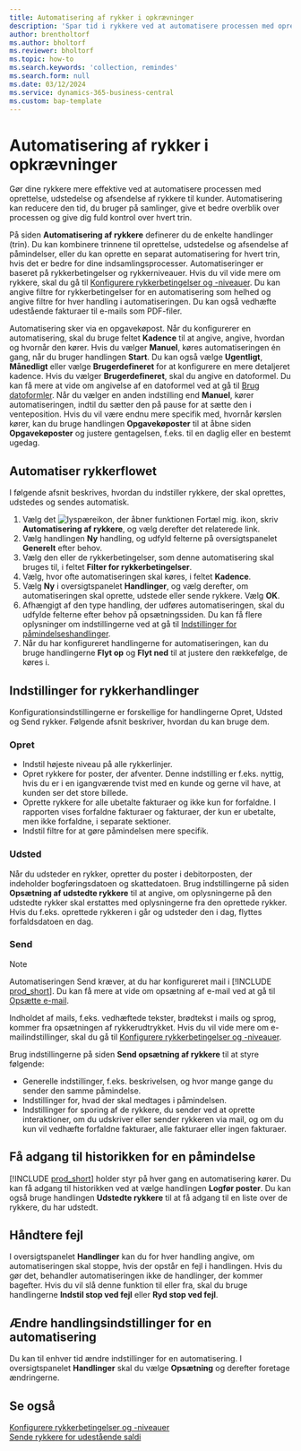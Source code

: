 ```yaml
---
title: Automatisering af rykker i opkrævninger
description: 'Spar tid i rykkere ved at automatisere processen med oprettelse, udstedelse og afsendelse af rykkere til kunder.'
author: brentholtorf
ms.author: bholtorf
ms.reviewer: bholtorf
ms.topic: how-to
ms.search.keywords: 'collection, remindes'
ms.search.form: null
ms.date: 03/12/2024
ms.service: dynamics-365-business-central
ms.custom: bap-template
---
```

# <a name="automate-reminders-in-collections"></a>Automatisering af rykker i opkrævninger

Gør dine rykkere mere effektive ved at automatisere processen med oprettelse, udstedelse og afsendelse af rykkere til kunder. Automatisering kan reducere den tid, du bruger på samlinger, give et bedre overblik over processen og give dig fuld kontrol over hvert trin.

På siden **Automatisering af rykkere** definerer du de enkelte handlinger (trin). Du kan kombinere trinnene til oprettelse, udstedelse og afsendelse af påmindelser, eller du kan oprette en separat automatisering for hvert trin, hvis det er bedre for dine indsamlingsprocesser. Automatiseringer er baseret på rykkerbetingelser og rykkerniveauer. Hvis du vil vide mere om rykkere, skal du gå til [Konfigurere rykkerbetingelser og -niveauer](finance-setup-reminders.md). Du kan angive filtre for rykkerbetingelser for en automatisering som helhed og angive filtre for hver handling i automatiseringen. Du kan også vedhæfte udestående fakturaer til e-mails som PDF-filer.

Automatisering sker via en opgavekøpost. Når du konfigurerer en automatisering, skal du bruge feltet **Kadence** til at angive, angive, hvordan og hvornår den kører. Hvis du vælger **Manuel**, køres automatiseringen én gang, når du bruger handlingen **Start**. Du kan også vælge **Ugentligt**, **Månedligt** eller vælge **Brugerdefineret** for at konfigurere en mere detaljeret kadence. Hvis du vælger **Brugerdefineret**, skal du angive en datoformel. Du kan få mere at vide om angivelse af en datoformel ved at gå til [Brug datoformler](ui-enter-date-ranges.md#use-date-formulas). Når du vælger en anden indstilling end **Manuel**, kører automatiseringen, indtil du sætter den på pause for at sætte den i venteposition. Hvis du vil være endnu mere specifik med, hvornår kørslen kører, kan du bruge handlingen **Opgavekøposter** til at åbne siden **Opgavekøposter** og justere gentagelsen, f.eks. til en daglig eller en bestemt ugedag.

## <a name="automate-the-reminders-flow"></a>Automatiser rykkerflowet

I følgende afsnit beskrives, hvordan du indstiller rykkere, der skal oprettes, udstedes og sendes automatisk.

1. Vælg det ![lyspæreikon, der åbner funktionen Fortæl mig.](media/ui-search/search_small.png "Fortæl mig, hvad du vil foretage dig") ikon, skriv **Automatisering af rykkere**, og vælg derefter det relaterede link.
1. Vælg handlingen **Ny** handling, og udfyld felterne på oversigtspanelet **Generelt** efter behov.
1. Vælg den eller de rykkerbetingelser, som denne automatisering skal bruges til, i feltet **Filter for rykkerbetingelser**.
1. Vælg, hvor ofte automatiseringen skal køres, i feltet **Kadence**.
1. Vælg **Ny** i oversigtspanelet **Handlinger**, og vælg derefter, om automatiseringen skal oprette, udstede eller sende rykkere. Vælg **OK**.
1. Afhængigt af den type handling, der udføres automatiseringen, skal du udfylde felterne efter behov på opsætningssiden. Du kan få flere oplysninger om indstillingerne ved at gå til [Indstillinger for påmindelseshandlinger](#settings-for-reminder-actions).
1. Når du har konfigureret handlingerne for automatiseringen, kan du bruge handlingerne **Flyt op** og **Flyt ned** til at justere den rækkefølge, de køres i.

## <a name="settings-for-reminder-actions"></a>Indstillinger for rykkerhandlinger

Konfigurationsindstillingerne er forskellige for handlingerne Opret, Udsted og Send rykker. Følgende afsnit beskriver, hvordan du kan bruge dem.

### <a name="create"></a>Opret

* Indstil højeste niveau på alle rykkerlinjer.  
* Opret rykkere for poster, der afventer. Denne indstilling er f.eks. nyttig, hvis du er i en igangværende tvist med en kunde og gerne vil have, at kunden ser det store billede.
* Oprette rykkere for alle ubetalte fakturaer og ikke kun for forfaldne. I rapporten vises forfaldne fakturaer og fakturaer, der kun er ubetalte, men ikke forfaldne, i separate sektioner.
* Indstil filtre for at gøre påmindelsen mere specifik.

### <a name="issue"></a>Udsted

Når du udsteder en rykker, opretter du poster i debitorposten, der indeholder bogføringsdatoen og skattedatoen. Brug indstillingerne på siden **Opsætning af udstedte rykkere** til at angive, om oplysningerne på den udstedte rykker skal erstattes med oplysningerne fra den oprettede rykker. Hvis du f.eks. oprettede rykkeren i går og udsteder den i dag, flyttes forfaldsdatoen en dag.

### <a name="send"></a>Send

> [!NOTE]
> Automatiseringen Send kræver, at du har konfigureret mail i [!INCLUDE [prod_short](includes/prod_short.md)]. Du kan få mere at vide om opsætning af e-mail ved at gå til [Opsætte e-mail](admin-how-setup-email.md).

Indholdet af mails, f.eks. vedhæftede tekster, brødtekst i mails og sprog, kommer fra opsætningen af rykkerudtrykket. Hvis du vil vide mere om e-mailindstillinger, skal du gå til [Konfigurere rykkerbetingelser og -niveauer](finance-setup-reminders.md).

Brug indstillingerne på siden **Send opsætning af rykkere** til at styre følgende:

* Generelle indstillinger, f.eks. beskrivelsen, og hvor mange gange du sender den samme påmindelse.
* Indstillinger for, hvad der skal medtages i påmindelsen.
* Indstillinger for sporing af de rykkere, du sender ved at oprette interaktioner, om du udskriver eller sender rykkeren via mail, og om du kun vil vedhæfte forfaldne fakturaer, alle fakturaer eller ingen fakturaer. 

## <a name="access-the-history-of-a-reminder"></a>Få adgang til historikken for en påmindelse

[!INCLUDE [prod_short](includes/prod_short.md)] holder styr på hver gang en automatisering kører. Du kan få adgang til historikken ved at vælge handlingen **Logfør poster**. Du kan også bruge handlingen **Udstedte rykkere** til at få adgang til en liste over de rykkere, du har udstedt.

## <a name="handle-errors"></a>Håndtere fejl

I oversigtspanelet **Handlinger** kan du for hver handling angive, om automatiseringen skal stoppe, hvis der opstår en fejl i handlingen. Hvis du gør det, behandler automatiseringen ikke de handlinger, der kommer bagefter. Hvis du vil slå denne funktion til eller fra, skal du bruge handlingerne **Indstil stop ved fejl** eller **Ryd stop ved fejl**.

## <a name="change-action-settings-for-an-automation"></a>Ændre handlingsindstillinger for en automatisering

Du kan til enhver tid ændre indstillinger for en automatisering. I oversigtspanelet **Handlinger** skal du vælge **Opsætning** og derefter foretage ændringerne.

## <a name="see-also"></a>Se også

[Konfigurere rykkerbetingelser og -niveauer](finance-setup-reminders.md)  
[Sende rykkere for udestående saldi](receivables-send-reminders.md)  
